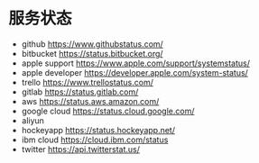 # 服务状态

* github https://www.githubstatus.com/
* bitbucket https://status.bitbucket.org/
* apple support https://www.apple.com/support/systemstatus/
* apple developer https://developer.apple.com/system-status/
* trello https://www.trellostatus.com/
* gitlab https://status.gitlab.com/
* aws https://status.aws.amazon.com/
* google cloud https://status.cloud.google.com/
* aliyun 
* hockeyapp https://status.hockeyapp.net/
* ibm cloud https://cloud.ibm.com/status
* twitter https://api.twitterstat.us/

